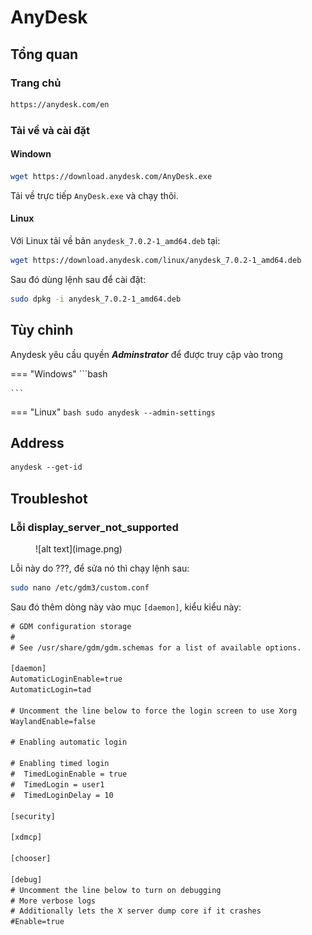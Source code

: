 # AnyDesk

## Tổng quan

### Trang chủ

```bash
https://anydesk.com/en
```

### Tải về và cài đặt

#### Windown

```bash
wget https://download.anydesk.com/AnyDesk.exe
```

Tải về trực tiếp `AnyDesk.exe` và chạy thôi.

#### Linux

Với Linux tải về bản `anydesk_7.0.2-1_amd64.deb` tại:

```bash
wget https://download.anydesk.com/linux/anydesk_7.0.2-1_amd64.deb
```

Sau đó dùng lệnh sau để cài đặt:

```bash
sudo dpkg -i anydesk_7.0.2-1_amd64.deb
```

## Tùy chỉnh

Anydesk yêu cầu quyền __*Adminstrator*__ để được truy cập vào trong

=== "Windows"
    ```bash

    ```
=== "Linux"
    ```bash
    sudo anydesk --admin-settings
    ```

## Address

```txt
anydesk --get-id
```

## Troubleshot

### Lỗi display_server_not_supported

<figure markdown="span">
    ![alt text](image.png)
    <figcaption></figcaption>
</figure>

Lỗi này do ???, để sửa nó thì chạy lệnh sau:

```bash
sudo nano /etc/gdm3/custom.conf
```

Sau đó thêm dòng này vào mục `[daemon]`, kiểu kiểu này:

```txt
# GDM configuration storage
#
# See /usr/share/gdm/gdm.schemas for a list of available options.

[daemon]
AutomaticLoginEnable=true
AutomaticLogin=tad

# Uncomment the line below to force the login screen to use Xorg
WaylandEnable=false

# Enabling automatic login

# Enabling timed login
#  TimedLoginEnable = true
#  TimedLogin = user1
#  TimedLoginDelay = 10

[security]

[xdmcp]

[chooser]

[debug]
# Uncomment the line below to turn on debugging
# More verbose logs
# Additionally lets the X server dump core if it crashes
#Enable=true
```